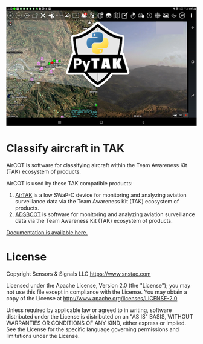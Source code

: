 ![ATAK Screenshot with ADSBCOT aircraft tracks.](atak_screenshot_with_pytak_logo-x25.png)

# Classify aircraft in TAK

AirCOT is software for classifying aircraft within the Team Awareness Kit (TAK) ecosystem of products.

AirCOT is used by these TAK compatible products:

1. [AirTAK](https://www.snstac.com/airtak) is a low SWaP-C device for monitoring and analyzing aviation surveillance data via the Team Awareness Kit (TAK) ecosystem of products. 
2. [ADSBCOT](https://github.com/snstac/adsbcot) is software for monitoring and analyzing aviation surveillance data via the Team Awareness Kit (TAK) ecosystem of products.

[Documentation is available here.](https://aircot.rtfd.io)

# License

Copyright Sensors & Signals LLC https://www.snstac.com

Licensed under the Apache License, Version 2.0 (the "License");
you may not use this file except in compliance with the License.
You may obtain a copy of the License at http://www.apache.org/licenses/LICENSE-2.0

Unless required by applicable law or agreed to in writing, software
distributed under the License is distributed on an "AS IS" BASIS,
WITHOUT WARRANTIES OR CONDITIONS OF ANY KIND, either express or implied.
See the License for the specific language governing permissions and
limitations under the License.
